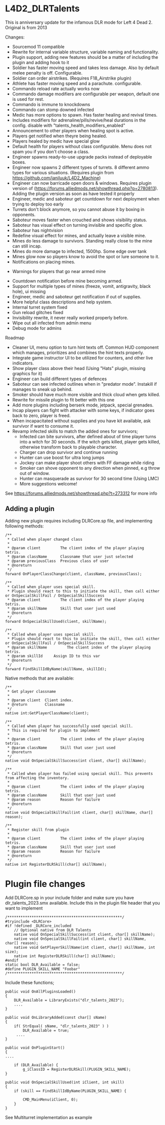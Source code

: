 # L4D2_DLRTalents

This is anniversary update for the infamous DLR mode for Left 4 Dead 2. Original is from 2013

Changes:
- Sourcemod 11 compatible
- Rewrite for internal variable structure, variable naming and functionality.
- Plugin support, adding new features should be a matter of including the plugin and adding hook to it
- Soldier has faster moving speed and takes less damage. Also by default melee penalty is off. Configurable. 
- Soldier can order airstrikes. (Requires F18_Airstrike plugin)
- Athlete has faster moving speed and a parachute. configurable.
- Commando reload rate actually works now
- Commando damage modifiers are configurable per weapon, default one is used for rest.
- Commando is immune to knockdowns
- Commando can stomp downed infected
- Medic has more options to spawn. Has faster healing and revival times.
- Includes modifiers for adrenaline/pills/revive/heal durations in the config. disable with "talents_health_modifiers_enabled" 
- Announcement to other players when healing spot is active.
- Players get notified when theyre being healed.
- Players healed by medic have special glow
- Default health for players without class configurable. Menu does not spam you if you don't choose a class.
- Engineer spawns ready-to-use upgrade packs instead of deployable boxes.
- Engineer now spawns 2 different types of turrets. 8 different ammo types for various situations. (Requires plugin from https://github.com/janiluuk/L4D2_Machine)
- Engineer can now barricade open doors & windows. Requires plugin version of (https://forums.alliedmods.net/showthread.php?p=2780813). Adding the plugin version as soon as have tested it properly
- Engineer, medic and saboteur get countdown for next deployment when trying to deploy too early
- Turrets don't block anymore, so you cannot abuse it by boxing in opponents.
- Saboteur moves faster when crouched and shows visibility status.
- Saboteur has visual effect on turning invisible and specific glow.
- Saboteur has nightvision
- Redefine visual effect for mines, and actually leave a visible mine. 
- Mines do less damage to survivors. Standing really close to the mine can still incap.
- Mines do more damage to infected, 1500hp. Some edge over tank
- Mines glow now so players know to avoid the spot or lure someone to it.
- Notifications on placing mines.
* Warnings for players that go near armed mine
- Countdown notification before mine becoming armed.
- Support for multiple types of mines (freeze, vomit, antigravity, black hole), ui missing
- Engineer, medic and saboteur get notification if out of supplies.
- More helpful class descriptions and help system.
- Internal turret system fixed
- Gun reload glitches fixed
- Invisibility rewrite, it never really worked properly before.
- Wipe out all infected from admin menu
- Debug mode for admins

Roadmap
- Cleaner UI, menu option to turn hint texts off. Common HUD component which manages, prioritizes and combines the hint texts properly.
- Integrate game instructor UI to be utilized for counters, and other live indicators. 
- Show player class above their head (Using "Hats" plugin, missing graphics for it)
- Engineer can build different types of defences
- Saboteur can see infected outlines when in "predator mode". Instakill if manages to sneak up behind.
- Smoker should have much more visible and thick cloud when gets killed.
- Rewrite for missile plugin to fit better with this one
- Add more plugins including berserk mode, jetpack, special grenades.
- Incap players can fight with attacker with some keys, if indicator goes back to zero, player is freed.
- When incapacitated without supplies and you have kit available, ask survivor if want to consume it.
- Revamp infected skills to match the added ones for survivors;
    - Infected can bite survivors, after defined about of time player turns into a witch for 30 seconds. If the witch gets killed, player gets killed, otherwise transform back to playable character.
    - Charger can drop survivor and continue running
    - Hunter can use boost for ultra long jumps
    - Jockey can make player shoot others with FF damage while riding
    - Smoker can shove opponent to any direction when pinned, e.g throw out of window.
    - Hunter can masquerade as survivor for 30 second time (Using LMC)
    - More suggestions welcome!


See https://forums.alliedmods.net/showthread.php?t=273312 for more info

## Adding a plugin
Adding new plugin requires including DLRCore.sp file, and implementing following methods:
```
/**
 * Called when player changed class
 *
 * @param client         The client index of the player playing tetris.
 * @param className      Classname that user just selected
 * @param previousClass  Previous class of user
 * @noreturn
 */
forward OnPlayerClassChange(client, className, previousClass);  

/**
 * Called when player uses special skill. 
 * Plugin should react to this to initiate the skill, then call either or OnSpecialSkillFail / OnSpecialSkillSuccess
 * @param client         The client index of the player playing tetris.
 * @param skillName      Skill that user just used
 * @noreturn
 */
forward OnSpecialSkillUsed(client, skillName);  

/**
 * Called when player uses special skill. 
 * Plugin should react to this to initiate the skill, then call either or OnSpecialSkillFail / OnSpecialSkillSuccess
 * @param skillName         The client index of the player playing tetris.
 * @param skillId     Assign ID to this var
 * @noreturn
 */
forward FindSkillIdByName(skillName, skillId);  

``` 

Native methods that are available:

```
/**
 * Get player classname
 *
 * @param client  Client index.
 * @return        Classname
 */
native int:GetPlayerClassName(client);

/**
 * Called when player has successfully used special skill. 
 * This is required for plugin to implement
 *
 * @param client         The client index of the player playing tetris.
 * @param className      Skill that user just used
 * @noreturn
 */
native void OnSpecialSkillSuccess(int client, char[] skillName);  

/**
 * Called when player has failed using special skill. This prevents from affecting the inventory.
 *
 * @param client         The client index of the player playing tetris.
 * @param className      Skill that user just used
 * @param reason         Reason for failure
 * @noreturn
 */
native void OnSpecialSkillFail(int client, char[] skillName, char[] reason);  

/**
 * Register skill from plugin
 *
 * @param client         The client index of the player playing tetris.
 * @param className      Skill that user just used
 * @param reason         Reason for failure
 * @noreturn
 */
native int RegisterDLRSkill(char[] skillName);  
``` 
# Plugin file changes
Add DLRCore.sp in your include folder and make sure you have dlr_talents_2023.smx available.
Include this in the plugin file header that you want to implement


```
/****************************************************/
#tryinclude <DLRCore>
#if !defined _DLRCore_included
	// Optional native from DLR Talents
	native void OnSpecialSkillSuccess(int client, char[] skillName);
	native void OnSpecialSkillFail(int client, char[] skillName, char[] reason);
	native void GetPlayerSkillName(int client, char[] skillName, int size);
	native int RegisterDLRSkill(char[] skillName);  
#endif
static bool DLR_Available = false;
#define PLUGIN_SKILL_NAME "Foobar"
/****************************************************/
``` 

Include these functions;
``` 
public void OnAllPluginsLoaded()
{
	DLR_Available = LibraryExists("dlr_talents_2023");
    ....
}

public void OnLibraryAdded(const char[] sName)
{
	if( StrEqual( sName, "dlr_talents_2023" ) )
		DLR_Available = true;
     ....
}

public void OnPluginStart()
{
....

	if (DLR_Available) {
		g_iClassID = RegisterDLRSkill(PLUGIN_SKILL_NAME);
}

public void OnSpecialSkillUsed(int iClient, int skill)
{
	if (skill == FindSkillIdByName(PLUGIN_SKILL_NAME) {

		CMD_MainMenu(iClient, 0);
	}
}
```

See Multiturret implementation as example

